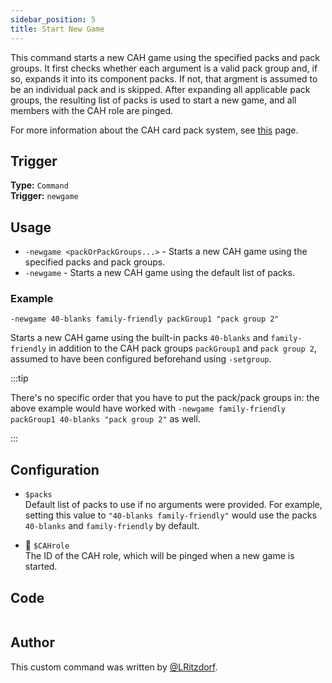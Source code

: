 ```yaml
---
sidebar_position: 5
title: Start New Game
---
```


This command starts a new CAH game using the specified packs and pack groups.
It first checks whether each argument is a valid pack group and, if so, expands it into its component packs. If not, that argment is assumed to be an individual pack and is skipped. After expanding all applicable pack groups, the resulting list of packs is used to start a new game, and all members with the CAH role are pinged.

For more information about the CAH card pack system, see [this](overview) page.

## Trigger

**Type:** `Command`<br />
**Trigger:** `newgame`

## Usage

- `-newgame <packOrPackGroups...>` - Starts a new CAH game using the specified packs and pack groups.
- `-newgame` - Starts a new CAH game using the default list of packs.

### Example

```
-newgame 40-blanks family-friendly packGroup1 "pack group 2"
```

Starts a new CAH game using the built-in packs `40-blanks` and `family-friendly` in addition to the CAH pack groups `packGroup1` and `pack group 2`, assumed to have been configured beforehand using `-setgroup`.

:::tip

There's no specific order that you have to put the pack/pack groups in: the above example would have worked with `-newgame family-friendly packGroup1 40-blanks "pack group 2"` as well.

:::

## Configuration

- `$packs`<br />
  Default list of packs to use if no arguments were provided. For example, setting this value to `"40-blanks family-friendly"` would use the packs `40-blanks` and `family-friendly` by default.

- 📌 `$CAHrole`<br />
  The ID of the CAH role, which will be pinged when a new game is started.

## Code

```go file=../../../../src/fun/cah_groups/newgame.go.tmpl

```

## Author

This custom command was written by [@LRitzdorf](https://github.com/LRitzdorf).
